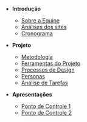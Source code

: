 - **Introdução**

  - [Sobre a Equipe](documentos/paginas/sobre/sobre.md)
  - [Análises dos sites](documentos/paginas/resumos/resumos.md)
  - [Cronograma](documentos/paginas/cronograma/cronograma.md)

- **Projeto**

  - [Metodologia](documentos/paginas/projeto/metodologia/metodologia.md)
  - [Ferramentas do Projeto](documentos/paginas/projeto/ferramentasDoProjeto/ferramentasDoProjeto.md)
  - [Processos de Design](documentos/paginas/projeto/processoDeDesign/processoDeDesign.md)
  - [Personas](documentos/paginas/projeto/Personas/personas.md)
  - [Análise de Tarefas](documentos/paginas/projeto/analiseDeTarefas/analiseDeTarefas.md)

- **Apresentações**

  - [Ponto de Controle 1](documentos/paginas/apresentacoes/aprensentacao1/apresentacao1.md)
  - [Ponto de Controle 2](documentos/paginas/projeto/paginaObras.md)
